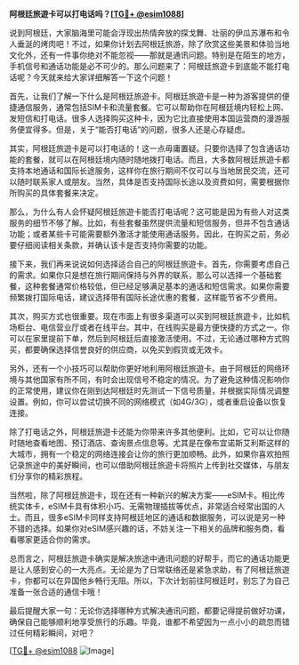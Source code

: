 **阿根廷旅遊卡可以打电话吗？[[TG💪+ @esim1088](https://t.me/s/esim1088)]**

说到阿根廷，大家脑海里可能会浮现出热情奔放的探戈舞、壮丽的伊瓜苏瀑布和令人垂涎的烤肉吧！不过，如果你计划去阿根廷旅游，除了欣赏这些美景和体验当地文化外，还有一件事你绝对不能忽视——那就是通讯问题。特别是在陌生的地方，手机信号和通话功能是必不可少的。那么问题来了：阿根廷旅遊卡到底能不能打电话呢？今天就来给大家详细解答一下这个问题！

首先，让我们了解一下什么是阿根廷旅遊卡。阿根廷旅遊卡是一种为游客提供的便捷通信服务，通常包括SIM卡和流量套餐。它可以帮助你在阿根廷境内轻松上网、发短信和打电话。很多人选择购买这种卡，因为它比直接使用本国运营商的漫游服务便宜得多。但是，关于“能否打电话”的问题，很多人还是心存疑虑。

其实，阿根廷旅遊卡是可以打电话的！这一点毋庸置疑。只要你选择了包含通话功能的套餐，就可以在阿根廷境内随时随地拨打电话。而且，大多数阿根廷旅遊卡都支持本地通话和国际长途服务，这样你在旅行期间不仅可以与当地居民交流，还可以随时联系家人或朋友。当然，具体是否支持国际长途以及资费如何，需要根据你所购买的具体套餐来决定。

那么，为什么有人会怀疑阿根廷旅遊卡能否打电话呢？这可能是因为有些人对这类服务的细节不够了解。比如，有些套餐虽然提供流量和短信服务，但并不包含通话功能；或者某些卡可能需要额外激活才能使用通话服务。因此，在购买之前，务必要仔细阅读相关条款，并确认该卡是否支持你需要的功能。

接下来，我们再来说说如何选择适合自己的阿根廷旅遊卡。首先，你需要考虑自己的需求。如果你只是想在旅行期间保持与外界的联系，那么可以选择一个基础套餐，这种套餐通常价格较低，但已经足够满足基本的通话和短信需求。如果你需要频繁拨打国际电话，建议选择带有国际长途优惠的套餐，这样能节省不少费用。

其次，购买方式也很重要。现在市面上有很多渠道可以买到阿根廷旅遊卡，比如机场柜台、电信营业厅或者在线平台。其中，在线购买是最方便快捷的方式之一。你可以在家里提前下单，然后到阿根廷后直接激活使用。不过，无论通过哪种方式购买，都要确保选择信誉良好的供应商，以免买到假货或无效卡。

另外，还有一个小技巧可以帮助你更好地利用阿根廷旅遊卡。由于阿根廷的网络环境与其他国家有所不同，有时会出现信号不稳定的情况。为了避免这种情况影响你的正常使用，建议你在刚到达阿根廷时先测试一下信号质量，并根据实际情况调整设置。例如，你可以尝试切换不同的网络模式（如4G/3G），或者重启设备以恢复连接。

除了打电话之外，阿根廷旅遊卡还能为你带来许多其他便利。比如，它可以让你随时随地查看地图、预订酒店、查询景点信息等。尤其是在像布宜诺斯艾利斯这样的大城市，拥有一个稳定的网络连接会让你的旅行更加顺畅。此外，如果你喜欢拍照记录旅途中的美好瞬间，也可以借助阿根廷旅遊卡将照片上传到社交媒体，与朋友们分享你的精彩旅程。

当然啦，除了阿根廷旅遊卡，现在还有一种新兴的解决方案——eSIM卡。相比传统实体卡，eSIM卡具有体积小巧、无需物理插拔等优点，非常适合经常出国的人士。而且，很多eSIM卡同样支持阿根廷地区的通话和数据服务，可以说是另一种不错的选择。如果你对eSIM感兴趣的话，不妨关注一下相关的品牌和服务商，看看哪家更适合你的需求。

总而言之，阿根廷旅遊卡确实是解决旅途中通讯问题的好帮手，而它的通话功能更是让人感到安心的一大亮点。无论是为了日常联络还是紧急求助，有了阿根廷旅遊卡，你都可以在异国他乡畅行无阻。所以，下次计划前往阿根廷时，别忘了为自己准备一张合适的通信卡哦！

最后提醒大家一句：无论你选择哪种方式解决通讯问题，都要记得提前做好功课，确保自己能够顺利地享受旅行的乐趣。毕竟，谁都不希望因为一点小小的疏忽而错过任何精彩瞬间，对吧？

[[TG💪+ @esim1088](https://t.me/s/esim1088) ![Image](https://i.postimg.cc/4NQfJmqS/Snipaste-2025-05-13-00-14-12.png)]
